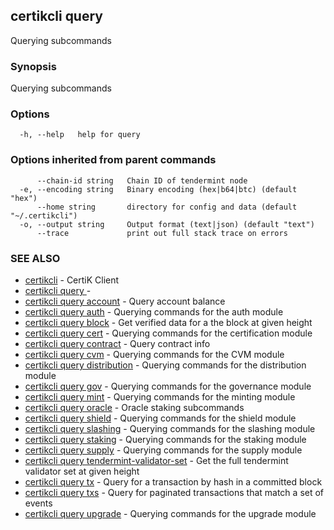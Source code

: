 ## certikcli query

Querying subcommands

### Synopsis

Querying subcommands

### Options

```
  -h, --help   help for query
```

### Options inherited from parent commands

```
      --chain-id string   Chain ID of tendermint node
  -e, --encoding string   Binary encoding (hex|b64|btc) (default "hex")
      --home string       directory for config and data (default "~/.certikcli")
  -o, --output string     Output format (text|json) (default "text")
      --trace             print out full stack trace on errors
```

### SEE ALSO

* [certikcli](certikcli.md)	 - CertiK Client
* [certikcli query ](certikcli_query_.md)	 - 
* [certikcli query account](certikcli_query_account.md)	 - Query account balance
* [certikcli query auth](certikcli_query_auth.md)	 - Querying commands for the auth module
* [certikcli query block](certikcli_query_block.md)	 - Get verified data for a the block at given height
* [certikcli query cert](certikcli_query_cert.md)	 - Querying commands for the certification module
* [certikcli query contract](certikcli_query_contract.md)	 - Query contract info
* [certikcli query cvm](certikcli_query_cvm.md)	 - Querying commands for the CVM module
* [certikcli query distribution](certikcli_query_distribution.md)	 - Querying commands for the distribution module
* [certikcli query gov](certikcli_query_gov.md)	 - Querying commands for the governance module
* [certikcli query mint](certikcli_query_mint.md)	 - Querying commands for the minting module
* [certikcli query oracle](certikcli_query_oracle.md)	 - Oracle staking subcommands
* [certikcli query shield](certikcli_query_shield.md)	 - Querying commands for the shield module
* [certikcli query slashing](certikcli_query_slashing.md)	 - Querying commands for the slashing module
* [certikcli query staking](certikcli_query_staking.md)	 - Querying commands for the staking module
* [certikcli query supply](certikcli_query_supply.md)	 - Querying commands for the supply module
* [certikcli query tendermint-validator-set](certikcli_query_tendermint-validator-set.md)	 - Get the full tendermint validator set at given height
* [certikcli query tx](certikcli_query_tx.md)	 - Query for a transaction by hash in a committed block
* [certikcli query txs](certikcli_query_txs.md)	 - Query for paginated transactions that match a set of events
* [certikcli query upgrade](certikcli_query_upgrade.md)	 - Querying commands for the upgrade module


